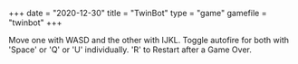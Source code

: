 +++
date = "2020-12-30"
title = "TwinBot"
type = "game"
gamefile = "twinbot"
+++

Move one with WASD and the other with IJKL. Toggle autofire for both with 'Space' or 'Q' or 'U' individually. 'R' to Restart after a Game Over.